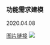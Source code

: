 ### 功能需求建模
2020.04.08



[图片链接](https://s1.ax1x.com/2020/06/08/thK6wF.jpg)
![](https://s1.ax1x.com/2020/06/08/thK6wF.jpg)

